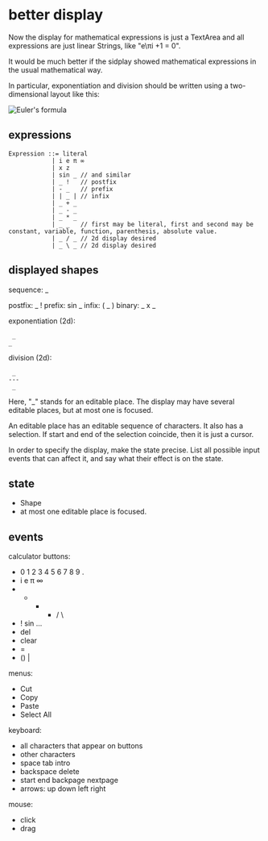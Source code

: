 # better display

Now the display for mathematical expressions is just a TextArea and all expressions are just linear Strings, like "e\\πi +1 = 0".

It would be much better if the sidplay showed mathematical expressions in the usual mathematical way.

In particular, exponentiation and division should be written using a two-dimensional layout like this:

![Euler's formula](https://wikimedia.org/api/rest_v1/media/math/render/svg/a7464809a40f9e486de3a454745f572fbf8bb256)

## expressions

    Expression ::= literal
                | i e π ∞
                | x z
                | sin _ // and similar
                | _ !   // postfix
                | - _   // prefix
                | | _ | // infix
                | _ + _
                | _ - _
                | _ * _
                | _ _   // first may be literal, first and second may be constant, variable, function, parenthesis, absolute value.
                | _ / _ // 2d display desired
                | _ \ _ // 2d display desired
                
## displayed shapes

sequence:   _

postfix:    _ !
prefix:     sin _
infix:      ( _ )
binary:     _ x _

exponentiation (2d): 

     _
    _
    
division (2d):

     _
    ---
     _

Here, "_" stands for an editable place.
The display may have several editable places, but at most
one is focused.

An editable place has an editable sequence of characters.
It also has a selection.
If start and end of the selection coincide, then it is just a cursor.

In order to specify the display, make the state precise.
List all possible input events that can affect it,
and say what their effect is on the state.

## state

* Shape
* at most one editable place is focused.

## events

calculator buttons:

* 0 1 2 3 4 5 6 7 8 9 .
* i e π ∞
* + - * / \
* ! sin ...
* del
* clear
* =
* () | 

menus:

* Cut
* Copy
* Paste
* Select All

keyboard:

* all characters that appear on buttons
* other characters
* space tab intro
* backspace delete
* start end backpage nextpage
* arrows: up down left right

mouse:

* click
* drag